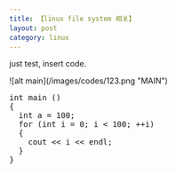 ```yaml
---
title: 【linux file system 相关】
layout: post
category: linux
---
```

<p>  just test, insert code. </p>
![alt main](/images/codes/123.png "MAIN")

<script src="https://google-code-prettify.googlecode.com/svn/loader/run_prettify.js?lang=cc&skin=sons-of-obsidian"></script>
<pre class="prettyprint">
int main ()
{
  int a = 100;
  for (int i = 0; i < 100; ++i)
  {
    cout << i << endl;
  }
}
</pre>
